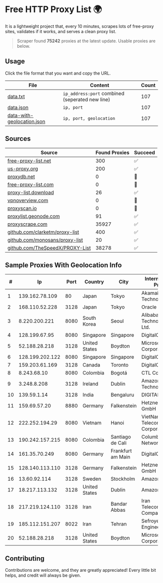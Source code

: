 
# Free HTTP Proxy List 🌍

It is a lightweight project that, every 10 minutes, scrapes lots of free-proxy sites, validates if it works, and serves a clean proxy list.


> Scraper found **75242** proxies at the latest update. Usable proxies are below.

## Usage

Click the file format that you want and copy the URL.


|File|Content|Count|
|----|-------|-----|
|[data.txt](https://raw.githubusercontent.com/themiralay/Proxy-List-World/master/data.txt)|`ip_address:port` combined (seperated new line)|107|
|[data.json](https://raw.githubusercontent.com/themiralay/Proxy-List-World/master/data.json)|`ip, port`|107|
|[data-with-geolocation.json](https://raw.githubusercontent.com/themiralay/Proxy-List-World/master/data-with-geolocation.json)|`ip, port, geolocation`|107|

## Sources

|Source|Found Proxies|Succeed|
|------|-------------|-------|
|[free-proxy-list.net](https://free-proxy-list.net)|300|✅|
|[us-proxy.org](https://www.us-proxy.org)|200|✅|
|[proxydb.net](http://proxydb.net)|0|🚫|
|[free-proxy-list.com](https://free-proxy-list.com/?page=&port=&type%5B%5D=http&type%5B%5D=https&up_time=0&search=Search)|0|🚫|
|[proxy-list.download](https://www.proxy-list.download/HTTP)|26|✅|
|[vpnoverview.com](https://vpnoverview.com/privacy/anonymous-browsing/free-proxy-servers)|0|🚫|
|[proxyscan.io](https://www.proxyscan.io)|0|🚫|
|[proxylist.geonode.com](https://proxylist.geonode.com/api/proxy-list?limit=300&page=1&sort_by=lastChecked&sort_type=desc&protocols=http,https)|91|✅|
|[proxyscrape.com](https://api.proxyscrape.com/v2/?request=displayproxies&protocol=http&timeout=10000&country=all&ssl=all&anonymity=all)|35927|✅|
|[github.com/clarketm/proxy-list](https://raw.githubusercontent.com/clarketm/proxy-list/master/proxy-list-raw.txt)|400|✅|
|[github.com/monosans/proxy-list](https://raw.githubusercontent.com/monosans/proxy-list/main/proxies/http.txt)|20|✅|
|[github.com/TheSpeedX/PROXY-List](https://raw.githubusercontent.com/TheSpeedX/PROXY-List/master/http.txt)|38278|✅|


## Sample Proxies With Geolocation Info

|#|Ip|Port|Country|City|Internet Service Provider|
|-|--|----|-------|----|-------------------------|
|1|139.162.78.109|80|Japan|Tokyo|Akamai Technologies, Inc.|
|2|168.110.52.228|3128|Japan|Tokyo|Oracle Corporation|
|3|8.220.200.221|8080|South Korea|Seoul|Alibaba (US) Technology Co., Ltd.|
|4|128.199.67.95|8080|Singapore|Singapore|DigitalOcean, LLC|
|5|52.188.28.218|3128|United States|Boydton|Microsoft Corporation|
|6|128.199.202.122|8080|Singapore|Singapore|DigitalOcean, LLC|
|7|159.203.61.169|3128|Canada|Toronto|DigitalOcean, LLC|
|8|8.243.68.10|8080|Colombia|Bogotá|CTL Colombia|
|9|3.248.8.208|3128|Ireland|Dublin|Amazon Technologies Inc.|
|10|139.59.1.14|3128|India|Bengaluru|DIGITALOCEAN|
|11|159.69.57.20|8880|Germany|Falkenstein|Hetzner Online GmbH|
|12|222.252.194.29|8080|Vietnam|Hanoi|VietNam Post and Telecom Corporation|
|13|190.242.157.215|8080|Colombia|Santiago de Cali|Columbus Networks USA, Inc.|
|14|161.35.70.249|8080|Germany|Frankfurt am Main|DigitalOcean, LLC|
|15|128.140.113.110|3128|Germany|Falkenstein|Hetzner Online GmbH|
|16|13.60.92.114|3128|Sweden|Stockholm|Amazon.com, Inc.|
|17|18.217.113.132|3128|United States|Dublin|Amazon.com, Inc.|
|18|217.219.124.110|3128|Iran|Bandar Abbas|Iran Telecommunication Company PJS|
|19|185.112.151.207|8022|Iran|Tehran|Sefroyek Pardaz Engineering PJSC|
|20|52.188.28.218|3128|United States|Boydton|Microsoft Corporation|



## Contributing

Contributions are welcome, and they are greatly appreciated! Every
little bit helps, and credit will always be given.


